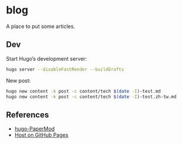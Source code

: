 # blog
A place to put some articles.

## Dev
Start Hugo’s development server:
```bash
hugo server --disableFastRender --buildDrafts
```

New post:
```bash
hugo new content -k post -c content/tech $(date -I)-test.md
hugo new content -k post -c content/tech $(date -I)-test.zh-tw.md
```

## References
- [hugo-PaperMod](https://github.com/adityatelange/hugo-PaperMod)
- [Host on GitHub Pages](https://gohugo.io/hosting-and-deployment/hosting-on-github/)